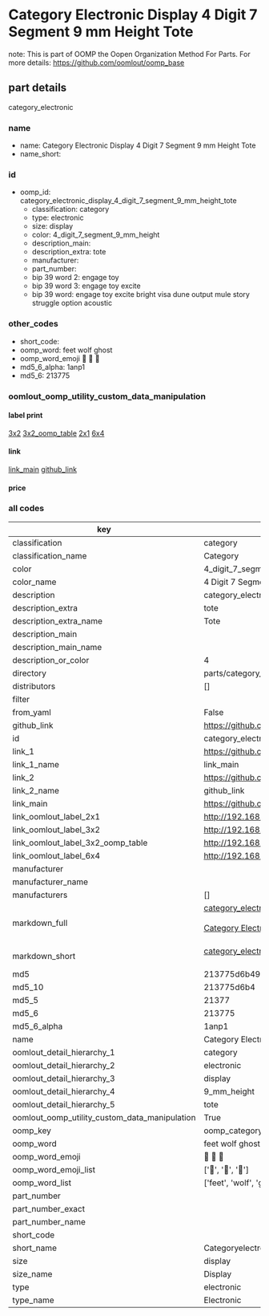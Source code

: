 # Category Electronic Display 4 Digit 7 Segment 9 mm Height Tote  

note: This is part of OOMP the Oopen Organization Method For Parts. For more details: https://github.com/oomlout/oomp_base

##  part details



category_electronic

### name
* name: Category Electronic Display 4 Digit 7 Segment 9 mm Height Tote
* name_short: 
### id
* oomp_id: category_electronic_display_4_digit_7_segment_9_mm_height_tote
  * classification: category
  * type: electronic
  * size: display
  * color: 4_digit_7_segment_9_mm_height
  * description_main: 
  * description_extra: tote
  * manufacturer: 
  * part_number: 
  * bip 39 word 2: engage toy
  * bip 39 word 3: engage toy excite
  * bip 39 word: engage toy excite bright visa dune output mule story struggle option acoustic

### other_codes
* short_code: 
* oomp_word: feet wolf ghost
* oomp_word_emoji :feet: :wolf: :ghost:
* md5_6_alpha: 1anp1
* md5_6: 213775






### oomlout_oomp_utility_custom_data_manipulation
#### label print
[3x2](http://192.168.1.245:1112/?label=oomp%201anp1)
[3x2_oomp_table](http://192.168.1.107:1112/?label=oomp%201anp1)
[2x1](http://192.168.1.242:1112/?label=oomp%201anp1)
[6x4](http://192.168.1.55:1112/?label=oomp%201anp1)    

#### link

[link_main](https://github.com/oomlout/oomlout_oomp_current_version_messy/tree/main/parts/category_electronic_display_4_digit_7_segment_9_mm_height_tote) [github_link](https://github.com/oomlout/oomlout_oomp_part_src/tree/main/parts/category_electronic_display_4_digit_7_segment_9_mm_height_tote)                             

#### price







### all codes 
| key | value |  
| --- | --- |  
| classification | category |  
| classification_name | Category |  
| color | 4_digit_7_segment_9_mm_height |  
| color_name | 4 Digit 7 Segment 9 mm Height |  
| description | category_electronic |  
| description_extra | tote |  
| description_extra_name | Tote |  
| description_main |  |  
| description_main_name |  |  
| description_or_color | 4  |  
| directory | parts/category_electronic_display_4_digit_7_segment_9_mm_height_tote |  
| distributors | [] |  
| filter |  |  
| from_yaml | False |  
| github_link | https://github.com/oomlout/oomlout_oomp_part_src/tree/main/parts/category_electronic_display_4_digit_7_segment_9_mm_height_tote |  
| id | category_electronic_display_4_digit_7_segment_9_mm_height_tote |  
| link_1 | https://github.com/oomlout/oomlout_oomp_current_version_messy/tree/main/parts/category_electronic_display_4_digit_7_segment_9_mm_height_tote |  
| link_1_name | link_main |  
| link_2 | https://github.com/oomlout/oomlout_oomp_part_src/tree/main/parts/category_electronic_display_4_digit_7_segment_9_mm_height_tote |  
| link_2_name | github_link |  
| link_main | https://github.com/oomlout/oomlout_oomp_current_version_messy/tree/main/parts/category_electronic_display_4_digit_7_segment_9_mm_height_tote |  
| link_oomlout_label_2x1 | http://192.168.1.242:1112/?label=oomp%201anp1 |  
| link_oomlout_label_3x2 | http://192.168.1.245:1112/?label=oomp%201anp1 |  
| link_oomlout_label_3x2_oomp_table | http://192.168.1.107:1112/?label=oomp%201anp1 |  
| link_oomlout_label_6x4 | http://192.168.1.55:1112/?label=oomp%201anp1 |  
| manufacturer |  |  
| manufacturer_name |  |  
| manufacturers | [] |  
| markdown_full | [category_electronic_display_4_digit_7_segment_9_mm_height_tote](https://github.com/oomlout/oomlout_oomp_current_version_messy/tree/main/parts/category_electronic_display_4_digit_7_segment_9_mm_height_tote)<br>[](https://github.com/oomlout/oomlout_oomp_current_version_messy/tree/main/parts/category_electronic_display_4_digit_7_segment_9_mm_height_tote)<br>[Category Electronic Display 4 Digit 7 Segment 9 Mm Height Tote](https://github.com/oomlout/oomlout_oomp_current_version_messy/tree/main/parts/category_electronic_display_4_digit_7_segment_9_mm_height_tote)<br><br> |  
| markdown_short | [category_electronic_display_4_digit_7_segment_9_mm_height_tote](https://github.com/oomlout/oomlout_oomp_current_version_messy/tree/main/parts/category_electronic_display_4_digit_7_segment_9_mm_height_tote)<br><br> |  
| md5 | 213775d6b49153ad107a51c09db99a52 |  
| md5_10 | 213775d6b4 |  
| md5_5 | 21377 |  
| md5_6 | 213775 |  
| md5_6_alpha | 1anp1 |  
| name | Category Electronic Display 4 Digit 7 Segment 9 mm Height Tote |  
| oomlout_detail_hierarchy_1 | category |  
| oomlout_detail_hierarchy_2 | electronic |  
| oomlout_detail_hierarchy_3 | display |  
| oomlout_detail_hierarchy_4 | 9_mm_height |  
| oomlout_detail_hierarchy_5 | tote |  
| oomlout_oomp_utility_custom_data_manipulation | True |  
| oomp_key | oomp_category_electronic_display_4_digit_7_segment_9_mm_height_tote |  
| oomp_word | feet wolf ghost |  
| oomp_word_emoji | :feet: :wolf: :ghost: |  
| oomp_word_emoji_list | [':feet:', ':wolf:', ':ghost:'] |  
| oomp_word_list | ['feet', 'wolf', 'ghost'] |  
| part_number |  |  
| part_number_exact |  |  
| part_number_name |  |  
| short_code |  |  
| short_name | Categoryelectronic |  
| size | display |  
| size_name | Display |  
| type | electronic |  
| type_name | Electronic |  
